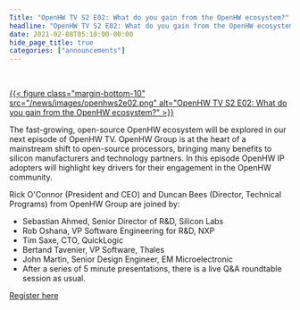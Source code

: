 ```yaml
---
Title: "OpenHW TV S2 E02: What do you gain from the OpenHW ecosystem?"
headline: "OpenHW TV S2 E02: What do you gain from the OpenHW ecosystem?"
date: 2021-02-08T05:10:00-00:00
hide_page_title: true
categories: ["announcements"]
---
```


<br />

[{{< figure class="margin-bottom-10" src="/news/images/openhws2e02.png" alt="OpenHW TV S2 E02: What do you gain from the OpenHW ecosystem?" >}}](https://us02web.zoom.us/webinar/register/1016125564767/WN_B3csDDiRSgejGAvgqJyc6g)


The fast-growing, open-source OpenHW ecosystem will be explored in our next episode of OpenHW TV. OpenHW Group is at the heart of a mainstream shift to open-source processors, bringing many benefits to silicon manufacturers and technology partners. In this episode OpenHW IP adopters will highlight key drivers for their engagement in the OpenHW community.

Rick O'Connor (President and CEO) and Duncan Bees (Director, Technical Programs) from OpenHW Group are joined by:

* Sebastian Ahmed, Senior Director of R&D, Silicon Labs
* Rob Oshana, VP Software Engineering for R&D, NXP
* Tim Saxe, CTO, QuickLogic
* Bertand Tavenier, VP Software, Thales
* John Martin, Senior Design Engineer, EM Microelectronic
* After a series of 5 minute presentations, there is a live Q&A roundtable session as usual.

[Register here](https://us02web.zoom.us/webinar/register/1016125564767/WN_B3csDDiRSgejGAvgqJyc6g)